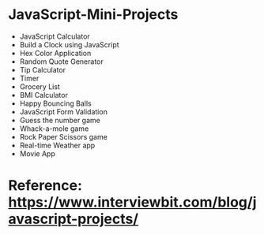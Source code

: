 # JavaScript-Mini-Projects
- JavaScript Calculator
- Build a Clock using JavaScript
- Hex Color Application
- Random Quote Generator
- Tip Calculator
- Timer
- Grocery List
- BMI Calculator
- Happy Bouncing Balls
- JavaScript Form Validation
- Guess the number game
- Whack-a-mole game
- Rock Paper Scissors game
- Real-time Weather app
- Movie App

# Reference: https://www.interviewbit.com/blog/javascript-projects/
